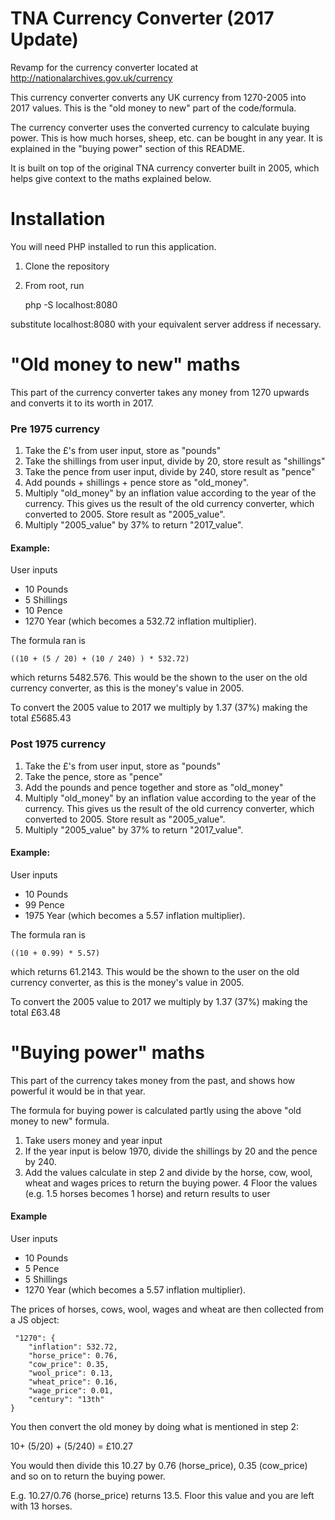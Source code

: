 # TNA Currency Converter (2017 Update)

Revamp for the currency converter located at http://nationalarchives.gov.uk/currency

This currency converter converts any UK currency from 1270-2005 into 2017 values. This is the "old money to new" part of the code/formula.

The currency converter uses the converted currency to calculate buying power. This is how much horses, sheep, etc. can be bought in any year. It is explained in the "buying power" section of this README.

It is built on top of the original TNA currency converter built in 2005, which helps give context to the maths explained below. 

# Installation
You will need PHP installed to run this application.

1. Clone the repository
2. From root, run
     
     php -S localhost:8080

substitute localhost:8080 with your equivalent server address if necessary.

# "Old money to new" maths

This part of the currency converter takes any money from 1270 upwards and converts it to its worth in 2017.

### Pre 1975 currency
1. Take the £'s from user input, store as "pounds"
2. Take the shillings from user input, divide by 20, store result as "shillings"
3. Take the pence from user input, divide by 240, store result as "pence"
4. Add pounds + shillings + pence store as "old_money".
5. Multiply "old_money" by an inflation value according to the year of the currency. This gives us the result of the old currency converter, which converted to 2005. Store result as "2005_value".  
6. Multiply "2005_value" by 37% to return "2017_value".

#### Example:
 User inputs 
 * 10 Pounds
 * 5 Shillings
 * 10 Pence
 * 1270 Year (which becomes a 532.72 inflation multiplier). 
 
 The formula ran is 

    ((10 + (5 / 20) + (10 / 240) ) * 532.72) 

which returns 5482.576. This would be the shown to the user on the old currency converter, as this is the money's value in 2005.
 
To convert the 2005 value to 2017 we multiply by 1.37 (37%) making the total £5685.43
 
### Post 1975 currency
1. Take the £'s from user input, store as "pounds"
2. Take the pence, store as "pence"
3. Add the pounds and pence together and store as "old_money"
4. Multiply "old_money" by an inflation value according to the year of the currency. This gives us the result of the old currency converter, which converted to 2005. Store result as "2005_value".  
5. Multiply "2005_value" by 37% to return "2017_value".

#### Example:
 User inputs 
 * 10 Pounds
 * 99 Pence
 * 1975 Year (which becomes a 5.57 inflation multiplier). 
 
 The formula ran is 

    ((10 + 0.99) * 5.57) 

which returns 61.2143. This would be the shown to the user on the old currency converter, as this is the money's value in 2005.
 
To convert the 2005 value to 2017 we multiply by 1.37 (37%) making the total £63.48

# "Buying power" maths

This part of the currency takes money from the past, and shows how powerful it would be in that year.

The formula for buying power is calculated partly using the above "old money to new" formula.

1. Take users money and year input
2. If the year input is below 1970, divide the shillings by 20 and the pence by 240. 
3. Add the values calculate in step 2 and divide by the horse, cow, wool, wheat and wages prices to return the buying power.
4 Floor the values (e.g. 1.5 horses becomes 1 horse) and return results to user

#### Example
User inputs 
 * 10 Pounds
 * 5 Pence
 * 5 Shillings
 * 1270 Year (which becomes a 5.57 inflation multiplier). 
 
 The prices of horses, cows, wool, wages and wheat are then collected from a JS object:
 
     "1270": {
        "inflation": 532.72,
        "horse_price": 0.76,
        "cow_price": 0.35,
        "wool_price": 0.13,
        "wheat_price": 0.16,
        "wage_price": 0.01,
        "century": "13th"
    }
    
 You then convert the old money by doing what is mentioned in step 2:
 
 10+ (5/20) + (5/240) = £10.27
 
 You would then divide this 10.27 by 0.76 (horse_price), 0.35 (cow_price) and so on to return the buying power.
 
 E.g. 10.27/0.76 (horse_price) returns 13.5. Floor this value and you are left with 13 horses.
     
     
